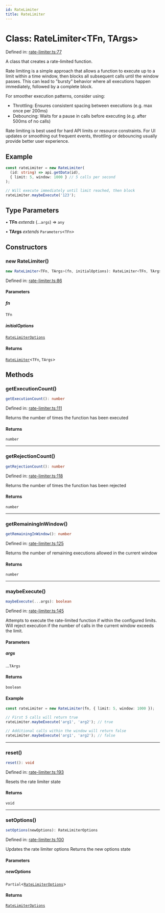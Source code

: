 ```yaml
---
id: RateLimiter
title: RateLimiter
---
```


<!-- DO NOT EDIT: this page is autogenerated from the type comments -->

# Class: RateLimiter\<TFn, TArgs\>

Defined in: [rate-limiter.ts:77](https://github.com/TanStack/bouncer/blob/main/packages/pacer/src/rate-limiter.ts#L77)

A class that creates a rate-limited function.

Rate limiting is a simple approach that allows a function to execute up to a limit within a time window,
then blocks all subsequent calls until the window passes. This can lead to "bursty" behavior where
all executions happen immediately, followed by a complete block.

For smoother execution patterns, consider using:
- Throttling: Ensures consistent spacing between executions (e.g. max once per 200ms)
- Debouncing: Waits for a pause in calls before executing (e.g. after 500ms of no calls)

Rate limiting is best used for hard API limits or resource constraints. For UI updates or
smoothing out frequent events, throttling or debouncing usually provide better user experience.

## Example

```ts
const rateLimiter = new RateLimiter(
  (id: string) => api.getData(id),
  { limit: 5, window: 1000 } // 5 calls per second
);

// Will execute immediately until limit reached, then block
rateLimiter.maybeExecute('123');
```

## Type Parameters

• **TFn** *extends* (...`args`) => `any`

• **TArgs** *extends* `Parameters`\<`TFn`\>

## Constructors

### new RateLimiter()

```ts
new RateLimiter<TFn, TArgs>(fn, initialOptions): RateLimiter<TFn, TArgs>
```

Defined in: [rate-limiter.ts:86](https://github.com/TanStack/bouncer/blob/main/packages/pacer/src/rate-limiter.ts#L86)

#### Parameters

##### fn

`TFn`

##### initialOptions

[`RateLimiterOptions`](../interfaces/ratelimiteroptions.md)

#### Returns

[`RateLimiter`](ratelimiter.md)\<`TFn`, `TArgs`\>

## Methods

### getExecutionCount()

```ts
getExecutionCount(): number
```

Defined in: [rate-limiter.ts:111](https://github.com/TanStack/bouncer/blob/main/packages/pacer/src/rate-limiter.ts#L111)

Returns the number of times the function has been executed

#### Returns

`number`

***

### getRejectionCount()

```ts
getRejectionCount(): number
```

Defined in: [rate-limiter.ts:118](https://github.com/TanStack/bouncer/blob/main/packages/pacer/src/rate-limiter.ts#L118)

Returns the number of times the function has been rejected

#### Returns

`number`

***

### getRemainingInWindow()

```ts
getRemainingInWindow(): number
```

Defined in: [rate-limiter.ts:125](https://github.com/TanStack/bouncer/blob/main/packages/pacer/src/rate-limiter.ts#L125)

Returns the number of remaining executions allowed in the current window

#### Returns

`number`

***

### maybeExecute()

```ts
maybeExecute(...args): boolean
```

Defined in: [rate-limiter.ts:145](https://github.com/TanStack/bouncer/blob/main/packages/pacer/src/rate-limiter.ts#L145)

Attempts to execute the rate-limited function if within the configured limits.
Will reject execution if the number of calls in the current window exceeds the limit.

#### Parameters

##### args

...`TArgs`

#### Returns

`boolean`

#### Example

```ts
const rateLimiter = new RateLimiter(fn, { limit: 5, window: 1000 });

// First 5 calls will return true
rateLimiter.maybeExecute('arg1', 'arg2'); // true

// Additional calls within the window will return false
rateLimiter.maybeExecute('arg1', 'arg2'); // false
```

***

### reset()

```ts
reset(): void
```

Defined in: [rate-limiter.ts:193](https://github.com/TanStack/bouncer/blob/main/packages/pacer/src/rate-limiter.ts#L193)

Resets the rate limiter state

#### Returns

`void`

***

### setOptions()

```ts
setOptions(newOptions): RateLimiterOptions
```

Defined in: [rate-limiter.ts:100](https://github.com/TanStack/bouncer/blob/main/packages/pacer/src/rate-limiter.ts#L100)

Updates the rate limiter options
Returns the new options state

#### Parameters

##### newOptions

`Partial`\<[`RateLimiterOptions`](../interfaces/ratelimiteroptions.md)\>

#### Returns

[`RateLimiterOptions`](../interfaces/ratelimiteroptions.md)
